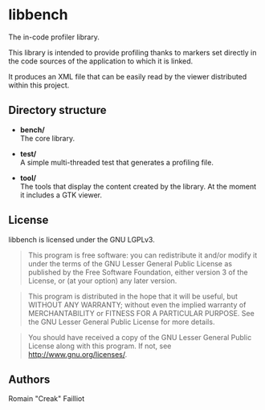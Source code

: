 libbench
========

The in-code profiler library.

This library is intended to provide profiling thanks to markers set directly
in the code sources of the application to which it is linked.

It produces an XML file that can be easily read by the viewer distributed
within this project.

Directory structure
-------------------

* **bench/**  
  The core library.

* **test/**  
  A simple multi-threaded test that generates a profiling file.

* **tool/**  
  The tools that display the content created by the library.
  At the moment it includes a GTK viewer.

License
-------

libbench is licensed under the GNU LGPLv3.

> This program is free software: you can redistribute it and/or modify it
> under the terms of the GNU Lesser General Public License as published by
> the Free Software Foundation, either version 3 of the License, or
> (at your option) any later version.

> This program is distributed in the hope that it will be useful,
> but WITHOUT ANY WARRANTY; without even the implied warranty of
> MERCHANTABILITY or FITNESS FOR A PARTICULAR PURPOSE. See the
> GNU Lesser General Public License for more details.

> You should have received a copy of the GNU Lesser General Public License
> along with this program. If not, see <http://www.gnu.org/licenses/>.

Authors
-------

Romain "Creak" Failliot
